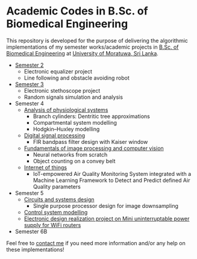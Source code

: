 # Academic Codes in B.Sc. of Biomedical Engineering
This repository is developed for the purpose of delivering the algorithmic implementations of my semester works/academic projects in [B.Sc. of Biomedical Engineering](https://ent.uom.lk/bachelors/) at [University of Moratuwa, Sri Lanka](https://uom.lk/).

- [Semester 2](https://github.com/NuwanSriBandara/Academic-Project-Codebase/tree/main/Semester%202/Laboratory%20Practise)
  - Electronic equalizer project
  - Line following and obstacle avoiding robot
- [Semester 3](https://github.com/NuwanSriBandara/Academic-Project-Codebase/tree/main/Semester%203)
  - Electronic stethoscope project
  - Random signals simulation and analysis
- Semester 4
  - [Analysis of physiological systems](https://github.com/NuwanSriBandara/Academic-Project-Codebase/tree/main/Semester%204/Analysis%20of%20Physiological%20Systems)
    - Branch cylinders: Dentritic tree approximations
    - Compartmental system modelling
    - Hodgkin–Huxley modelling
  - [Digital signal processing](https://github.com/NuwanSriBandara/Academic-Project-Codebase/tree/main/Semester%204/Digital%20Signal%20Processing/FIR%20Band-Pass%20Filter%20Design)
    - FIR bandpass filter design with Kaiser window
  - [Fundamentals of image processing and computer vision](https://github.com/NuwanSriBandara/Academic-Project-Codebase/tree/main/Semester%204/Image%20Processing%20and%20Computer%20Vision)
    - Neural networks from scratch
    - Object counting on a convey belt
  - [Internet of things](https://github.com/NuwanSriBandara/Academic-Project-Codebase/tree/main/Semester%204/Internet%20of%20Things)
    - IoT-empowered Air Quality Monitoring System integrated with a Machine Learning Framework to Detect and Predict defined Air Quality parameters
- Semester 5
  - [Circuits and systems design](https://github.com/NuwanSriBandara/Academic-Project-Codebase/tree/main/Semester%205/Circuits%20and%20Systems%20Design)
    - Single purpose processor design for image downsampling
  - [Control system modelling](https://github.com/NuwanSriBandara/Academic-Project-Codebase/tree/main/Semester%205/Electronic%20Control%20Systems)
  - [Electronic design realization project on Mini uninterruptable power supply for WiFi routers](https://github.com/NuwanSriBandara/Academic-Project-Codebase/tree/main/Semester%205/Electronic%20Design%20Realization)
- Semester 6B

Feel free to [contact me](mailto:pmnsribandara@gmail.com) if you need more information and/or any help on these implementations!
